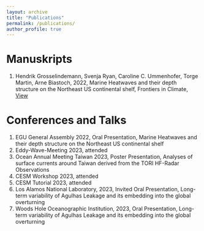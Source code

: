 ```yaml
---
layout: archive
title: "Publications"
permalink: /publications/
author_profile: true
---
```


# Manuskripts
  1. Hendrik Grosselindemann, Svenja Ryan, Caroline C. Ummenhofer, Torge Martin, Arne Biastoch, 2022, Marine Heatwaves and their depth structure on the Northeast US continental shelf, Frontiers in Climate, [View](https://doi.org/10.3389/fclim.2022.857937)

# Conferences and Talks
  1. EGU General Assembly 2022, Oral Presentation, Marine Heatwaves and their depth structure on the Northeast US continental shelf
  2. Eddy-Wave-Meeting 2023, attended
  3. Ocean Annual Meeting Taiwan 2023, Poster Presentation, Analyses of surface currents around Taiwan derived from the TORI HF-Radar Observations
  4. CESM Workshop 2023, attended
  5. CESM Tutorial 2023, attended
  6. Los Alamos National Laboratory, 2023, Invited Oral Presentation, Long-term variability of Agulhas Leakage and its embedding into the global overturning
  7. Woods Hole Oceanographic Institution, 2023, Oral Presentation, Long-term variability of Agulhas Leakage and its embedding into the global overturning
